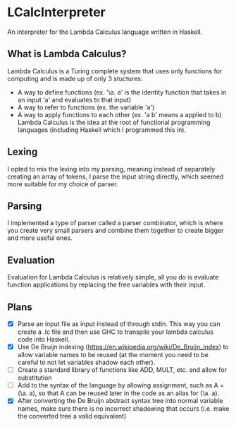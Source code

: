 # LCalcInterpreter
An interpreter for the Lambda Calculus language written in Haskell.

## What is Lambda Calculus?
Lambda Calculus is a Turing complete system that uses only functions for computing and is made up of only 3 stuctures:
* A way to define functions (ex. '\a. a' is the identity function that takes in an input 'a' and evaluates to that input)
* A way to refer to functions (ex. the variable 'a')
* A way to apply functions to each other (ex. 'a b' means a applied to b)
Lambda Calculus is the idea at the root of functional programming languages (including Haskell which I programmed this in).

## Lexing
I opted to mix the lexing into my parsing, meaning instead of separately creating an array of tokens, I parse the input string directly, which seemed more suitable for my choice of parser.

## Parsing
I implemented a type of parser called a parser combinator, which is where you create very small parsers and combine them together to create bigger and more useful ones.

## Evaluation
Evaluation for Lambda Calculus is relatively simple, all you do is evaluate function applications by replacing the free variables with their input.

## Plans
- [x] Parse an input file as input instead of through stdin. This way you can create a .lc file and then use GHC to transpile your lambda calculus code into Haskell.
- [x] Use De Bruijn indexing (https://en.wikipedia.org/wiki/De_Bruijn_index) to allow variable names to be reused (at the moment you need to be careful to not let variables shadow each other).
- [ ] Create a standard library of functions like ADD, MULT, etc. and allow for substitution
- [ ] Add to the syntax of the language by allowing assignment, such as A = (\a. a), so that A can be reused later in the code as an alias for (\a. a).
- [x] After converting the De Bruijn abstract syntax tree into normal variable names, make sure there is no incorrect shadowing that occurs (i.e. make the converted tree a valid equivalent)
